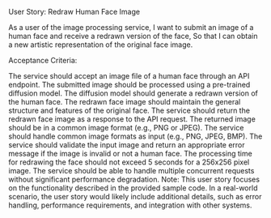 User Story: Redraw Human Face Image

As a user of the image processing service,
I want to submit an image of a human face and receive a redrawn version of the face,
So that I can obtain a new artistic representation of the original face image.

Acceptance Criteria:

The service should accept an image file of a human face through an API endpoint.
The submitted image should be processed using a pre-trained diffusion model.
The diffusion model should generate a redrawn version of the human face.
The redrawn face image should maintain the general structure and features of the original face.
The service should return the redrawn face image as a response to the API request.
The returned image should be in a common image format (e.g., PNG or JPEG).
The service should handle common image formats as input (e.g., PNG, JPEG, BMP).
The service should validate the input image and return an appropriate error message if the image is invalid or not a human face.
The processing time for redrawing the face should not exceed 5 seconds for a 256x256 pixel image.
The service should be able to handle multiple concurrent requests without significant performance degradation.
Note: This user story focuses on the functionality described in the provided sample code. In a real-world scenario, the user story would likely include additional details, such as error handling, performance requirements, and integration with other systems.


